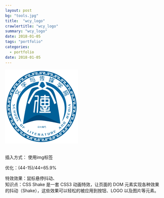 ```yaml
---
layout: post
bg: "tools.jpg"
title:  "wcy_logo"
crawlertitle: "wcy_logo"
summary: "wcy_logo"
date: 2018-01-05	
tags: "portfolio"
categories:
  - portfolio
date: 2018-01-05	
---
```




<html class="no-js" lang="zh-cn">
<head>
<meta charset="UTF-8">
<meta name="viewport" content="width=device-width">
<title>wcy_logo</title>
<style>

.shake:hover {
	animation: shake 0.82s cubic-bezier(.36, .07, .19, .97) both;
	transform: translate3d(0, 0, 0);
	backface-visibility: hidden;
	perspective: 1000px;
}
@keyframes shake {
	10%, 90% {
		transform: translate3d(-1px, 0, 0);
	}
	20%, 80% {
		transform: translate3d(2px, 0, 0);
	}
	30%, 50%, 70% {
		transform: translate3d(-4px, 0, 0);
	}
	40%, 60% {
		transform: translate3d(4px, 0, 0);
	}
}
</style>
</head>
<body>

<div class="shake">
	<img src="/portfolio/image/wcy_logo.svg" alt="Amazing line art of a scone" />
</div>​
<p class="svg_insert">插入方式： 使用img标签</p>
<p class="svg_opt"> 优化：(44-15)/44=65.9%</p>
<p class="svg_insert"> 特效效果：鼠标悬停抖动、<br>知识点：CSS Shake 是一套 CSS3 动画特效，让页面的 DOM 元素实现各种效果的抖动（Shake），这些效果可以轻松的被应用到按钮、LOGO 以及图片等元素。</p>
</body>
</html>